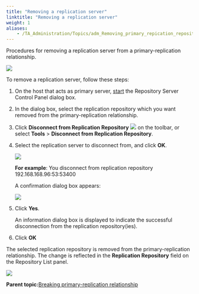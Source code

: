 ```yaml
--- 
title: "Removing a replication server"
linktitle: "Removing a replication server"
weight: 1
aliases: 
    - /TA_Administration/Topics/adm_Removing_primary_repication_repository.html
---
```


Procedures for removing a replication server from a primary-replication relationship.

![](/images//Images/Replication_primary_relationship_1.png)

To remove a replication server, follow these steps:

1.  On the host that acts as primary server, [start](/TA_Administration/Topics/Repo_server_management_launching.html) the Repository Server Control Panel dialog box.

2.  In the dialog box, select the replication repository which you want removed from the primary-replication relationship.

3.  Click **Disconnect from Replication Repository** ![](/images//Images/btn_break_primary_server.png) on the toolbar, or select **Tools** \> **Disconnect from Replication Repository**.

4.  Select the replication server to disconnect from, and click **OK**.

    ![](/images//Images/admin_RS_dlg_replication_8.png)

    **For example**: You disconnect from replication repository 192.168.168.96:53:53400

    A confirmation dialog box appears:

    ![](/images//Images/admin_RS_dlg_remove_ReplicaRepo_dlg.png)

5.  Click **Yes**.

    An information dialog box is displayed to indicate the successful disconnection from the replication repository\(ies\).

6.  Click **OK**


The selected replication repository is removed from the primary-replication relationship. The change is reflected in the **Replication Repository** field on the Repository List panel.

![](/images//Images/Replication_primary_relationship_2.png)

**Parent topic:**[Breaking primary-replication relationship](/TA_Administration/Topics/adm_Removing_primary_repication_repository_main.html)

